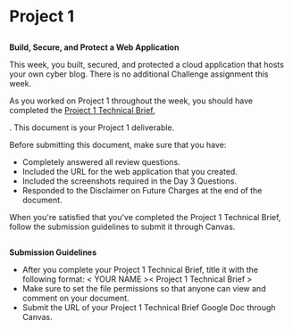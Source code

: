 # Project 1


## 
**Build, Secure, and Protect a Web Application**

This week, you built, secured, and protected a cloud application that hosts your own cyber blog. There is no additional Challenge assignment this week.

As you worked on Project 1 throughout the week, you should have completed the [Project 1 Technical Brief.](https://docs.google.com/document/d/1VoWNPNUvobnVj7F6oM2wnVO0vViaZlzgIUs43adVw1U/edit?usp=sharing)

. This document is your Project 1 deliverable.

Before submitting this document, make sure that you have:



* Completely answered all review questions.
* Included the URL for the web application that you created.
* Included the screenshots required in the Day 3 Questions.
* Responded to the Disclaimer on Future Charges at the end of the document.

When you're satisfied that you've completed the Project 1 Technical Brief, follow the submission guidelines to submit it through Canvas.


## 
**Submission Guidelines**



* After you complete your Project 1 Technical Brief, title it with the following format: &lt; YOUR NAME >&lt; Project 1 Technical Brief >
* Make sure to set the file permissions so that anyone can view and comment on your document.
* Submit the URL of your Project 1 Technical Brief Google Doc through Canvas.
